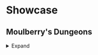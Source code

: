 # Showcase
## Moulberry's Dungeons
<details> <summary>Expand</summary>
| Name  | Room Type | Images |
| ------------- | ------------- | ------------- |
| Hub  | none  | ![1](https://github.com/Zero5G/Builds/blob/main/ImageStorage/MBD/Hub/2021-04-19_12.44.54.png?raw=true) <details><summary> More </summary>![2](https://github.com/Zero5G/Builds/blob/main/ImageStorage/MBD/Hub/2021-04-19_12.45.07.png?raw=true) ![3](https://github.com/Zero5G/Builds/blob/main/ImageStorage/MBD/Hub/2021-04-19_12.45.25.png?raw=true)</details> |
</details>